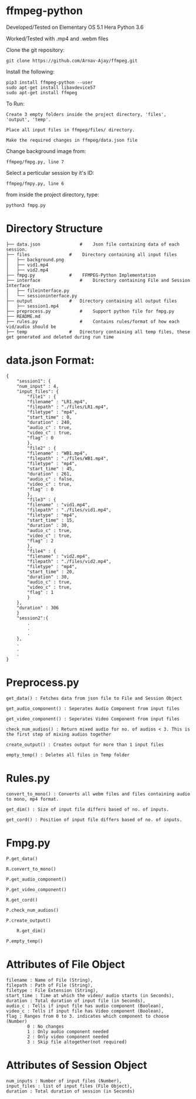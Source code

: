 # ffmpeg-python

Developed/Tested on Elementary OS 5.1 Hera
Python 3.6

Worked/Tested with .mp4 and .webm files

Clone the git repository:

	git clone https://github.com/Arnav-Ajay/ffmpeg.git

Install the following:

	pip3 install ffmpeg-python --user
	sudo apt-get install libavdevice57
	sudo apt-get install ffmpeg

To Run:

	Create 3 empty folders inside the project directory, 'files', 'output', 'temp'.

	Place all input files in ffmpeg/files/ directory.

	Make the required changes in ffmpeg/data.json file

Change background image from:
	
	ffmpeg/fmpg.py, line 7
	
Select a perticular session by it's ID:

	ffmpeg/fmpy.py, line 6

from inside the project directory, type:
		
	python3 fmpg.py

# Directory Structure
	
	├── data.json				#    Json file containing data of each session.
	├── files				#    Directory containing all input files
	│   ├── background.png
	│   ├── vid1.mp4
	│   ├── vid2.mp4
	├── fmpg.py				#    FFMPEG-Python Implementation
	├── interface				#    Directory containing File and Session Interface
	│   ├── fileinterface.py
	│   └── sessioninterface.py
	├── output				#   Directory containing all output files 
	│   ├── session1.mp4
	├── preprocess.py			#    Support python file for fmpg.py
	├── README.md
	├── rules.py				#    Contains rules/format of how each vid/audio should be
	├── temp				#   Directory containing all temp files, these get generated and deleted during run time

# data.json Format:

	{
	    "session1": {
		"num_input" : 4,
		"input_files": {
		    "file1" : {
			"filename" : "LR1.mp4",
			"filepath" : "./files/LR1.mp4",
			"filetype" : "mp4",
			"start_time" : 0,
			"duration" : 240,
			"audio_c" : true,
			"video_c" : true,
            "flag" : 0
		    },
		    "file2" : {
			"filename" : "WB1.mp4",
			"filepath" : "./files/WB1.mp4",
			"filetype" : "mp4",
			"start_time" : 45,
			"duration" : 261,
			"audio_c" : false,
			"video_c" : true,
            "flag" : 0
		    },
		    "file3" : {
			"filename" : "vid1.mp4",
			"filepath" : "./files/vid1.mp4",
			"filetype" : "mp4",
			"start_time" : 15,
			"duration" : 30,
			"audio_c" : true,
			"video_c" : true,
            "flag" : 2
		    },
		    "file4" : {
			"filename" : "vid2.mp4",
			"filepath" : "./files/vid2.mp4",
			"filetype" : "mp4",
			"start_time" : 20,
			"duration" : 30,
			"audio_c" : true,
			"video_c" : true,
            "flag" : 1
		    }
		},
		"duration" : 306
	    }
	    "session2":{
	    	.
	    	.
	    	.
	    },
	    .
	    .
	    .
	}

# Preprocess.py

	get_data() : Fetches data from json file to File and Session Object
	
	get_audio_component() : Seperates Audio Component from input files
	
	get_video_component() : Seperates Video Component from input files
	
	check_num_audios() : Return mixed audio for no. of audios < 3. This is the first step of mixing audios together
	
	create_output() : Creates output for more than 1 input files
	
	empty_temp() : Deletes all files in Temp folder
	
# Rules.py

	convert_to_mono() : Converts all webm files and files containing audio to mono, mp4 format.

	get_dim() : Size of input file differs based of no. of inputs.
	
	get_cord() : Position of input file differs based of no. of inputs.
	
# Fmpg.py

	P.get_data()
	
	R.convert_to_mono()
	
	P.get_audio_component()
	
	P.get_video_component()
	
	R.get_cord()

	P.check_num_audios()
	
	P.create_output()
		
		R.get_dim()
		
	P.empty_temp()

# Attributes of File Object

	filename : Name of File (String),
	filepath : Path of File (String),
	filetype : File Extension (String),
	start_time : Time at which the video/ audio starts (in Seconds),
	duration : Total duration of input file (in Seconds),
	audio_c : Tells if input file has audio component (Boolean),
	video_c : Tells if input file has Video component (Boolean),
    flag : Ranges from 0 to 3. indicates which component to choose (Number)
			0 : No changes
			1 : Only audio component needed
			2 : Only video component needed
			3 : Skip file altogether(not required)

	
# Attributes of Session Object

	num_inputs : Number of input files (Number),
	input_files : list of input files (File Object),
	duration : Total duration of session (in Seconds)

